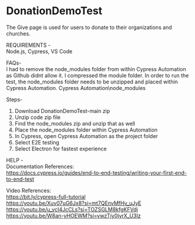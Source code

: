 # DonationDemoTest

The Give page is used for users to donate to their organizations and churches.

REQUIREMENTS - \
Node.js, 
Cypress, 
VS Code

FAQs- \
I had to remove the node_modules folder from within Cypress Automation as Github didnt allow it. I compressed the module folder. 
In order to run the test, the node_modules folder needs to be unzipped and placed within Cypress Automation. Cypress Automation\node_modules

Steps-
1. Download DonationDemoTest-main zip
2. Unzip code zip file
3. Find the node_modules zip and unzip that as well
4. Place the node_modules folder within Cypress Automation
5. In Cypress, open Cypress Automation as the project folder
6. Select E2E testing
7. Select Electron for fastest experience

HELP -  \
Documentation References:\
https://docs.cypress.io/guides/end-to-end-testing/writing-your-first-end-to-end-test

Video References:\
https://bit.ly/cypress-full-tutorial \
https://youtu.be/Xuv07uG6Jx8?si=mt7QEnvMfHv_uJyE \
https://youtu.be/u_vcI4JcCLs?si=TOZSGLM8kfgKFVdj \
https://youtu.be/W8an-yHOEWM?si=ywzTjy0jyrX_U3Iz
